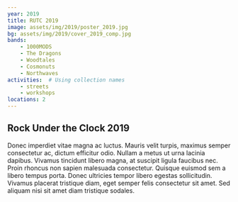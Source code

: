 ```yaml
---
year: 2019
title: RUTC 2019
image: assets/img/2019/poster_2019.jpg
bg: assets/img/2019/cover_2019_comp.jpg
bands:
    - 1000MODS
    - The Dragons
    - Woodtales
    - Cosmonuts
    - Northwaves
activities:  # Using collection names
    - streets
    - workshops
locations: 2
---
```

<h2>Rock Under the Clock 2019</h2>

Donec imperdiet vitae magna ac luctus. Mauris velit turpis, maximus semper consectetur ac, dictum efficitur odio. Nullam a metus ut urna lacinia dapibus. Vivamus tincidunt libero magna, at suscipit ligula faucibus nec. Proin rhoncus non sapien malesuada consectetur. Quisque euismod sem a libero tempus porta. Donec ultricies tempor libero egestas sollicitudin. Vivamus placerat tristique diam, eget semper felis consectetur sit amet. Sed aliquam nisi sit amet diam tristique sodales.